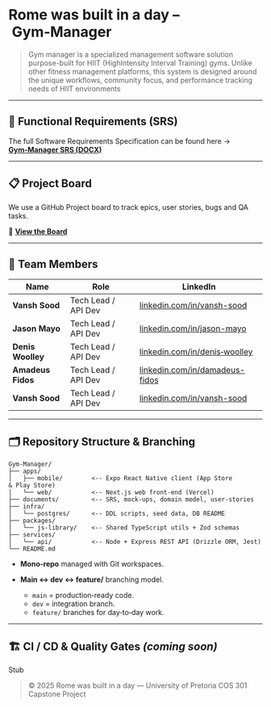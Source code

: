# Rome was built in a day – Gym‑Manager

> Gym manager is a specialized management software solution purpose-built for HIIT (HighIntensity Interval Training) gyms. Unlike other fitness management platforms, this system is
designed around the unique workflows, community focus, and performance tracking needs of
HIIT environments

---

## 📑 Functional Requirements (SRS)

The full Software Requirements Specification can be found here → **[Gym‑Manager SRS (DOCX)](https://github.com/COS301-SE-2025/Gym-Manager/blob/main/documents/FunctionalRequirements.docx)**

---

## 📋 Project Board

We use a GitHub Project board to track epics, user stories, bugs and QA tasks.

🔗 **[View the Board](https://github.com/orgs/COS301-SE-2025/projects/218/views/2)**

---

## 👥 Team Members

| Name               | Role                | LinkedIn                                                                 |
| - | - | - |
| **Vansh Sood**  | Tech Lead / API Dev | [linkedin.com/in/vansh-sood](https://www.linkedin.com/in/vansh-sood-783519352/)   |
| **Jason Mayo**  | Tech Lead / API Dev | [linkedin.com/in/jason-mayo](http://linkedin.com/in/jason-mayo-7a8063210)   |
| **Denis Woolley**  | Tech Lead / API Dev | [linkedin.com/in/denis‑woolley](https://www.linkedin.com/in/denis-woolley-981aa6202/)   |
| **Amadeus Fidos**  | Tech Lead / API Dev | [linkedin.com/in/damadeus-fidos](https://www.linkedin.com/in/amadeus-fidos-b22512356/)   |
| **Vansh Sood**  | Tech Lead / API Dev | [linkedin.com/in/vansh-sood](https://linkedin.com/in/denis-woolley)   |


---

## 🗂️ Repository Structure & Branching

```
Gym-Manager/
├── apps/
│   ├── mobile/        <-- Expo React Native client (App Store & Play Store)
│   └── web/           <-- Next.js web front‑end (Vercel)
├── documents/         <-- SRS, mock‑ups, domain model, user‑stories
├── infra/
│   └── postgres/      <-- DDL scripts, seed data, DB README
├── packages/
│   └── js-library/    <-- Shared TypeScript utils + Zod schemas
├── services/
│   └── api/           <-- Node + Express REST API (Drizzle ORM, Jest)
└── README.md
```

* **Mono‑repo** managed with Git workspaces.
* **Main ↔ dev ↔ feature/** branching model.

  * `main` = production‑ready code.
  * `dev` = integration branch.
  * `feature/` branches for day‑to‑day work.

---

## 🏗️ CI / CD & Quality Gates *(coming soon)*
Stub

> © 2025 Rome was built in a day — University of Pretoria COS 301 Capstone Project
